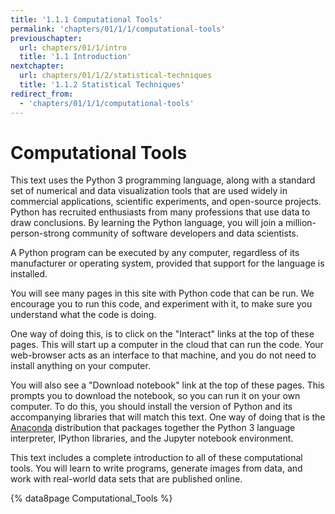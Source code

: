 ```yaml
---
title: '1.1.1 Computational Tools'
permalink: 'chapters/01/1/1/computational-tools'
previouschapter:
  url: chapters/01/1/intro
  title: '1.1 Introduction'
nextchapter:
  url: chapters/01/1/2/statistical-techniques
  title: '1.1.2 Statistical Techniques'
redirect_from:
  - 'chapters/01/1/1/computational-tools'
---
```

# Computational Tools

This text uses the Python 3 programming language, along with a standard set of
numerical and data visualization tools that are used widely in commercial
applications, scientific experiments, and open-source projects.  Python has
recruited enthusiasts from many professions that use data to draw conclusions.
By learning the Python language, you will join a million-person-strong
community of software developers and data scientists.

A Python program can be executed by any computer, regardless of its
manufacturer or operating system, provided that support for the language is
installed.

You will see many pages in this site with Python code that can be run.  We
encourage you to run this code, and experiment with it, to make sure you
understand what the code is doing.

One way of doing this, is to click on the "Interact" links at the top of these
pages.  This will start up a computer in the cloud that can run the code.
Your web-browser acts as an interface to that machine, and you do not need to
install anything on your computer.

You will also see a "Download notebook" link at the top of these pages.  This
prompts you to download the notebook, so you can run it on your own computer.
To do this, you should install the version of Python and its accompanying
libraries that will match this text.  One way of doing that is the
[Anaconda][download] distribution that packages together the Python 3 language
interpreter, IPython libraries, and the Jupyter notebook environment.

   [download]: https://www.anaconda.com/download

This text includes a complete introduction to all of these computational
tools.  You will learn to write programs, generate images from data, and work
with real-world data sets that are published online.

{% data8page Computational_Tools %}
